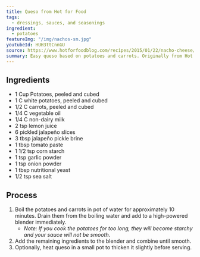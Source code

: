 ```yaml
---
title: Queso from Hot for Food
tags:
  - dressings, sauces, and seasonings
ingredient:
  - potatoes
featureImg: "/img/nachos-sm.jpg"
youtubeId: HUH3ttCnnGU
source: https://www.hotforfoodblog.com/recipes/2015/01/22/nacho-cheese/
summary: Easy queso based on potatoes and carrots. Originally from Hot for Food.
---
```


## Ingredients

- 1 Cup Potatoes, peeled and cubed
- 1 C white potatoes, peeled and cubed
- 1/2 C carrots, peeled and cubed
- 1/4 C vegetable oil
- 1/4 C non-dairy milk
- 2 tsp lemon juice
- 6 pickled jalapeño slices
- 3 tbsp jalapeño pickle brine
- 1 tbsp tomato paste
- 1 1/2 tsp corn starch
- 1 tsp garlic powder
- 1 tsp onion powder
- 1 tbsp nutritional yeast
- 1/2 tsp sea salt

## Process

1. Boil the potatoes and carrots in pot of water for approximately 10 minutes. Drain them from the boiling water and add to a high-powered blender immediately.
   - _Note: If you cook the potatoes for too long, they will become starchy and your sauce will not be smooth._
2. Add the remaining ingredients to the blender and combine until smooth.
3. Optionally, heat queso in a small pot to thicken it slightly before serving.
